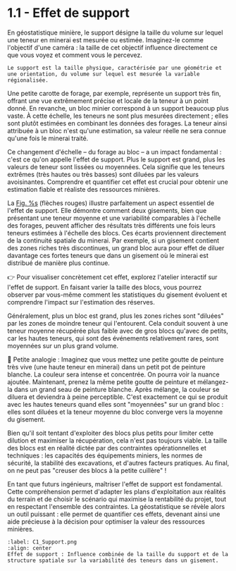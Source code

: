 # 1.1 - Effet de support

En géostatistique minière, le support désigne la taille du volume sur lequel une teneur en minerai est mesurée ou estimée.  Imaginez-le comme l'objectif d'une caméra : la taille de cet objectif influence directement ce que vous voyez et comment vous le percevez.

```{dropdown} **Support)**
Le support est la taille physique, caractérisée par une géométrie et une orientation, du volume sur lequel est mesurée la variable régionalisée. 
```

Une petite carotte de forage, par exemple, représente un support très fin, offrant une vue extrêmement précise et locale de la teneur à un point donné. En revanche, un bloc minier correspond à un support beaucoup plus vaste. À cette échelle, les teneurs ne sont plus mesurées directement ; elles sont plutôt estimées en combinant les données des forages. La teneur ainsi attribuée à un bloc n'est qu'une estimation, sa valeur réelle ne sera connue qu'une fois le minerai traité.

Ce changement d'échelle – du forage au bloc – a un impact fondamental : c'est ce qu'on appelle l'effet de support. Plus le support est grand, plus les valeurs de teneur sont lissées ou moyennées. Cela signifie que les teneurs extrêmes (très hautes ou très basses) sont diluées par les valeurs avoisinantes. Comprendre et quantifier cet effet est crucial pour obtenir une estimation fiable et réaliste des ressources minières.

La [Fig. %s](#C1_Support.png) (flèches rouges) illustre parfaitement un aspect essentiel de l'effet de support. Elle démontre comment deux gisements, bien que présentant une teneur moyenne et une variabilité comparables à l'échelle des forages, peuvent afficher des résultats très différents une fois leurs teneurs estimées à l'échelle des blocs. Ces écarts proviennent directement de la continuité spatiale du minerai. Par exemple, si un gisement contient des zones riches très discontinues, un grand bloc aura pour effet de diluer davantage ces fortes teneurs que dans un gisement où le minerai est distribué de manière plus continue.

👉 Pour visualiser concrètement cet effet, explorez l'atelier interactif sur l'effet de support. En faisant varier la taille des blocs, vous pourrez observer par vous-même comment les statistiques du gisement évoluent et comprendre l'impact sur l'estimation des réserves.

Généralement, plus un bloc est grand, plus les zones riches sont "diluées" par les zones de moindre teneur qui l'entourent. Cela conduit souvent à une teneur moyenne récupérée plus faible avec de gros blocs qu'avec de petits, car les hautes teneurs, qui sont des événements relativement rares, sont moyennées sur un plus grand volume.

🎨 Petite analogie : Imaginez que vous mettez une petite goutte de peinture très vive (une haute teneur en minerai) dans un petit pot de peinture blanche. La couleur sera intense et concentrée. On pourra voir la nuance ajoutée. Maintenant, prenez la même petite goutte de peinture et mélangez-la dans un grand seau de peinture blanche. Après mélange, la couleur se diluera et deviendra à peine perceptible. C'est exactement ce qui se produit avec les hautes teneurs quand elles sont "moyennées" sur un grand bloc : elles sont diluées et la teneur moyenne du bloc converge vers la moyenne du gisement.

Bien qu'il soit tentant d'exploiter des blocs plus petits pour limiter cette dilution et maximiser la récupération, cela n'est pas toujours viable. La taille des blocs est en réalité dictée par des contraintes opérationnelles et techniques : les capacités des équipements miniers, les normes de sécurité, la stabilité des excavations, et d'autres facteurs pratiques. Au final, on ne peut pas "creuser des blocs à la petite cuillère" !

En tant que futurs ingénieurs, maîtriser l'effet de support est fondamental. Cette compréhension permet d'adapter les plans d'exploitation aux réalités du terrain et de choisir le scénario qui maximise la rentabilité du projet, tout en respectant l'ensemble des contraintes. La géostatistique se révèle alors un outil puissant : elle permet de quantifier ces effets, devenant ainsi une aide précieuse à la décision pour optimiser la valeur des ressources minières.

```{figure} images/C1_Support.png
:label: C1_Support.png
:align: center 
Effet de support : Influence combinée de la taille du support et de la structure spatiale sur la variabilité des teneurs dans un gisement. 
``` 
